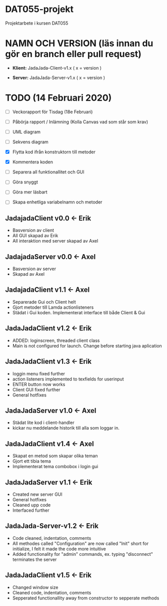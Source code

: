 # DAT055-projekt
Projektarbete i kursen DAT055 

# NAMN OCH VERSION (läs innan du gör en branch eller pull request)
- **Klient:** JadaJada-Client-v1.x      ( x = version )

- **Server:** JadaJada-Server-v1.x      ( x = version )

# TODO (14 Februari 2020)
- [ ] Veckorapport för Tisdag (18e Februari)

- [ ] Påbörja rapport / Inlämning (Kolla Canvas vad som står som krav)

- [ ] UML diagram

- [ ] Sekvens diagram

- [x] Flytta kod ifrån konstruktorn till metoder

- [x] Kommentera koden

- [ ] Separera all funktionallitet och GUI

- [ ] Göra snyggt

- [ ] Göra mer läsbart

- [ ] Skapa enhetliga variabelnamn och metoder


## JadajadaClient v0.0 <- Erik
- Basversion av client
- All GUI skapad av Erik
- All interaktion med server skapad av Axel


## JadajadaServer v0.0 <- Axel
- Basversion av server
- Skapad av Axel

## JadajadaClient v1.1 <- Axel
- Separerade Gui och Client helt
- Gjort metoder till Lamda actionlisteners 
- Städat i Gui koden. Implementerat interface till både Client & Gui

## JadaJadaClient v1.2 <- Erik
- ADDED: loginscreen, threaded client class
- Main is not configured for launch. Change before starting java aplication

## JadaJadaClient v1.3 <- Erik
- loggin menu fixed further
- action listeners implemented to texfields for userinput
- ENTER button now works 
- Client GUI fixed further
- General hotfixes

## JadaJadaServer v1.0 <- Axel
- Städat lite kod i client-handler
- kickar nu meddelande historik till alla som loggar in.

## JadaJadaClient v1.4 <- Axel
- Skapat en metod som skapar olika teman
- Gjort ett tibia tema
- Implementerat tema combobox i login gui

## JadaJadaServer v1.1 <- Erik
- Created new server GUI
- General hotfixes
- Cleaned upp code
- Interfaced further

## JadaJada-Server-v1.2 <- Erik
- Code cleaned, indentation, comments
- All methodes called "Configuration" are now called "Init" short for initialize, I felt it made the code more intuitive
- Added functionality for "admin" commands, ex. typing "disconnect" terminates the server

## JadaJadaClient v1.5 <- Erik
- Changed window size
- Cleaned code, indentation, comments
- Sepperated functionallity away from constructor to sepperate methods
